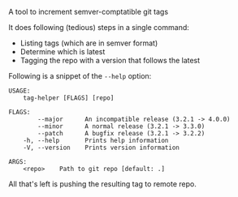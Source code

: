 A tool to increment semver-comptatible git tags

It does following (tedious) steps in a single command:

- Listing tags (which are in semver format)
- Determine which is latest
- Tagging the repo with a version that follows the latest

Following is a snippet of the `--help` option:

```
USAGE:
    tag-helper [FLAGS] [repo]

FLAGS:
        --major      An incompatible release (3.2.1 -> 4.0.0)
        --minor      A normal release (3.2.1 -> 3.3.0)
        --patch      A bugfix release (3.2.1 -> 3.2.2)
    -h, --help       Prints help information
    -V, --version    Prints version information

ARGS:
    <repo>    Path to git repo [default: .]
```

All that's left is pushing the resulting tag to remote repo.
